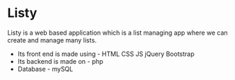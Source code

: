# Listy
Listy is a web based application which is a list managing app where we can create and manage many lists.
  - Its front end is made using - HTML CSS JS jQuery Bootstrap
  - Its backend is made on - php
  - Database - mySQL
